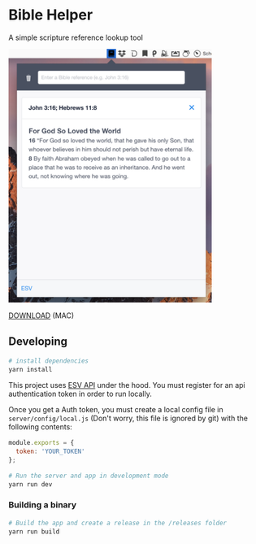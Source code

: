 # Bible Helper

A simple scripture reference lookup tool

<img src="screenshot.png" width="400"/>

[DOWNLOAD](https://github.com/genu/bible-helper/releases/download/v1.0.0/bible-helper.dmg) (MAC)


## Developing

``` bash
# install dependencies
yarn install
```
This project uses [ESV API](https://api.esv.org/) under the hood. You must register for an api authentication token in order to run locally. 

Once you get a Auth token, you must create a local config file in `server/config/local.js` (Don't worry, this file is ignored by git) with the following contents:

```javascript
module.exports = {
  token: 'YOUR_TOKEN'
};

```


```bash
# Run the server and app in development mode
yarn run dev
```

### Building a binary
``` bash
# Build the app and create a release in the /releases folder
yarn run build
